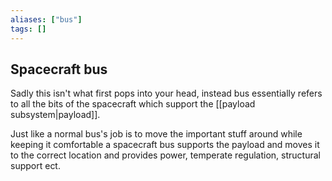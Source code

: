 ```yaml
---
aliases: ["bus"]
tags: []
---
```


## Spacecraft bus
Sadly this isn't what first pops into your head, instead bus essentially refers to all the bits of the spacecraft which support the [[payload subsystem|payload]].

Just like a normal bus's job is to move the important stuff around while keeping it comfortable a spacecraft bus supports the payload and moves it to the correct location and provides power, temperate regulation, structural support ect.